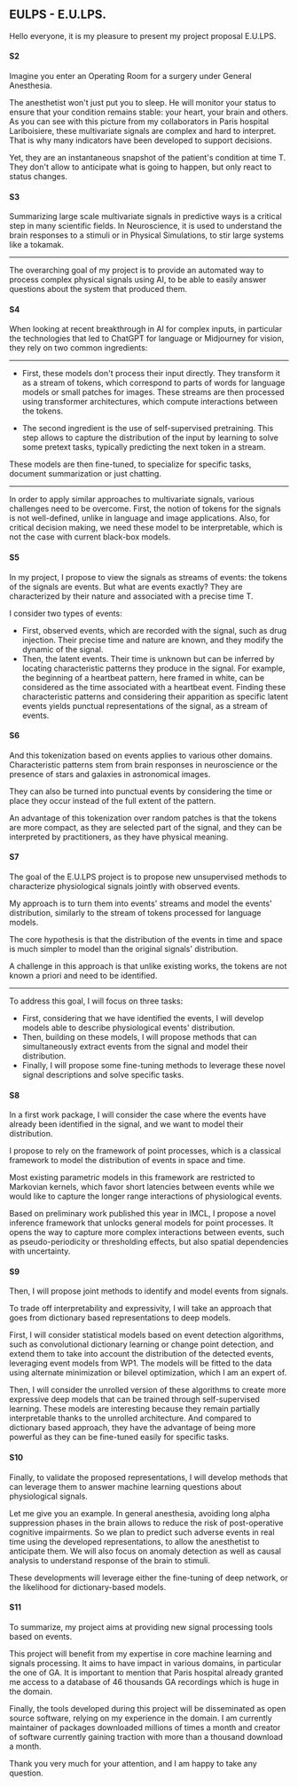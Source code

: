 
## EULPS - E.U.LPS.

Hello everyone, it is my pleasure to present my project proposal E.U.LPS.
<!-- Maybe  -->

#### S2

Imagine you enter an Operating Room for a surgery under General Anesthesia.

The anesthetist won't just put you to sleep. He will monitor your status to ensure that your condition remains stable: your heart, your brain and others.
As you can see with this picture from my collaborators in Paris hospital Lariboisiere, these multivariate signals are complex and hard to interpret.
That is why many indicators have been developed to support decisions.

Yet, they are an instantaneous snapshot of the patient's condition at time T.
They don't allow to anticipate what is going to happen, but only react to status changes.


#### S3

Summarizing large scale multivariate signals in predictive ways is a critical step in many scientific fields.
In Neuroscience, it is used to understand the brain responses to a stimuli or in Physical Simulations, to stir large systems like a tokamak.


---

The overarching goal of my project is to provide an automated way to process complex physical signals using AI, to be able to easily answer questions about the system that produced them.


#### S4

When looking at recent breakthrough in AI for complex inputs, in particular the technologies that led to ChatGPT for language or Midjourney for vision, they rely on two common ingredients:

---

- First, these models don't process their input directly.
  They transform it as a stream of tokens, which correspond to parts of words for language models or small patches for images. 
  These streams are then processed using transformer architectures, which compute interactions between the tokens.

- The second ingredient is the use of self-supervised pretraining.
  This step allows to capture the distribution of the input by learning to solve some pretext tasks, typically predicting the next token in a stream.

These models are then fine-tuned, to specialize for specific tasks, document summarization or just chatting.


---

In order to apply similar approaches to multivariate signals, various challenges need to be overcome.
First, the notion of tokens for the signals is not well-defined, unlike in language and image applications.
Also, for critical decision making, we need these model to be interpretable, which is not the case with current black-box models.



#### S5

In my project, I propose to view the signals as streams of events: the tokens of the signals are events. But what are events exactly?
They are characterized by their nature and associated with a precise time T.

I consider two types of events:
  - First, observed events, which are recorded with the signal, such as drug injection. Their precise time and nature are known, and they modify the dynamic of the signal. 
  - Then, the latent events. Their time is unknown but can be inferred by locating characteristic patterns they produce in the signal. For example, the beginning of a heartbeat pattern, here framed in white, can be considered as the time associated with a heartbeat event.
  Finding these characteristic patterns and considering their apparition as specific latent events yields punctual representations of the signal, as a stream of events.
<!-- The duality between the recurring patterns and the events allow to transform the continuous signal into a stream of events. -->


#### S6

And this tokenization based on events applies to various other domains.
Characteristic patterns stem from brain responses in neuroscience or the presence of stars and galaxies in astronomical images.
<!-- check astro image? -->
They can also be turned into punctual events by considering the time or place they occur instead of the full extent of the pattern.


An advantage of this tokenization over random patches is that the tokens 
are more compact, as they are selected part of the signal, and they can be interpreted by practitioners, as they have physical meaning.


#### S7

The goal of the E.U.LPS project is to propose new unsupervised methods to characterize physiological signals jointly with observed events.

My approach is to turn them into events' streams and model the events' distribution, similarly to the stream of tokens processed for language models.

The core hypothesis is that the distribution of the events in time and space is much simpler to model than the original signals' distribution.

A challenge in this approach is that unlike existing works, the tokens are not known a priori and need to be identified.

---

To address this goal, I will focus on three tasks:
- First, considering that we have identified the events, I will develop models able to describe physiological events' distribution.
- Then, building on these models, I will propose methods that can simultaneously extract events from the signal and model their distribution.
- Finally, I will propose some fine-tuning methods to leverage these novel signal descriptions and solve specific tasks.

#### S8

In a first work package, I will consider the case where the events have already been identified in the signal, and we want to model their distribution.

I propose to rely on the framework of point processes, which is a classical framework to model the distribution of events in space and time.


Most existing parametric models in this framework are restricted to Markovian kernels, which favor short latencies between events while we would like to capture the longer range interactions of physiological events.


Based on preliminary work published this year in IMCL, I propose a novel inference framework that unlocks general models for point processes.
It opens the way to capture more complex interactions between events, such as pseudo-periodicity or thresholding effects, but also spatial dependencies with uncertainty.


#### S9

Then, I will propose joint methods to identify and model events from signals.

To trade off interpretability and expressivity, I will take an approach that goes from dictionary based representations to deep models.

First, I will consider statistical models based on event detection algorithms, such as convolutional dictionary learning or change point detection, and extend them to take into account the distribution of the detected events, leveraging event models from WP1.
The models will be fitted to the data using alternate minimization or bilevel optimization, which I am an expert of.

Then, I will consider the unrolled version of these algorithms to create more expressive deep models that can be trained through self-supervised learning. 
These models are interesting because they remain partially interpretable thanks to the unrolled architecture.
And compared to dictionary based approach, they have the advantage of being more powerful as they can be fine-tuned easily for specific tasks.

#### S10

Finally, to validate the proposed representations, I will develop methods that can leverage them to answer machine learning questions about physiological signals.

Let me give you an example.
In general anesthesia, avoiding long alpha suppression phases in the brain allows to reduce the risk of post-operative cognitive impairments.
So we plan to predict such adverse events in real time using the developed representations, to allow the anesthetist to anticipate them.
We will also focus on anomaly detection as well as causal analysis to understand response of the brain to stimuli.

These developments will leverage either the fine-tuning of deep network, or the likelihood for dictionary-based models.



#### S11

To summarize, my project aims at providing new signal processing tools based on events.

This project will benefit from my expertise in core machine learning and signals processing.
It aims to have impact in various domains, in particular the one of GA. It is important to mention that Paris hospital already granted me access to a database of 46 thousands GA recordings which is huge in the domain.

Finally, the tools developed during this project will be disseminated as open source software, relying on my experience in the domain. I am currently maintainer of packages downloaded millions of times a month and creator of software currently gaining traction with more than a thousand download a month.

Thank you very much for your attention, and I am happy to take any question.
